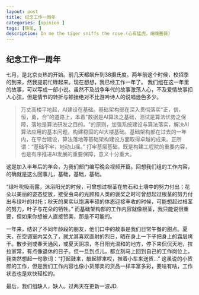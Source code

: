 ```yaml
---
layout: post
title: 纪念工作一周年
categories: [opinion ]
tags: [随笔, ]
description: In me the tiger sniffs the rose.(心有猛虎，细嗅蔷薇)
---
```



## 纪念工作一周年

七月，是北京炎热的开始。前几天都飙升到38摄氏度。两年前这个时候，校招季的到来，然我提前忙碌起来。现在想想，我已经工作一年了。
我们组在这一年里的故事，可以写成一部小说。虽然不及战争年代的故事激荡人心，不及爱情故事扣人心弦，但是情节的转折与顿挫绝对不比游吟诗人的说唱逊色多少。

> 万丈高楼平地起，AI建设在基础。基础架构部在深入贯彻落实“正，信，恒，勇，合”的道路上，本着"数据是AI算法之基础，测试是算法优势之保障，落地是算法研发之目的。"的原则，加强系统建设与算法落实，解决AI算法应用的基本问题，构建稳固的AI大楼基础。基础架构部在过去的一年内，在平台建设，算法落地等基础架构建设方面取得卓越的成果。正所谓：“基础不牢，地动山摇。” 打牢基层基础，既是构建工程院的重要内容，也是有序推进AI发展的重要保障，意义十分重大。

这是加入半年后的年会，为我们部门编写晚会视频开篇。回想我们组的工作内容，的确就是这么回事儿，基础，基础，基础。

“绿叶吮吸雨露，沐浴阳光的时候，可曾想过根茎在岩石和土壤中的努力付出；花朵以美丽的姿态绽放，接受虫鸟的光顾和人类的褒奖之时可曾想起过根茎的努力付出与绿叶的衬托；秋天的果实以饱满丰硕的体态迎接丰收的时候，可能想起过根茎的努力，叶子与花朵的牺牲。” 而基础架构部的工作内容就像根茎，我只能说很重要，但如果你想被人直接赞美，那是不可能的。

一年来，结识了不同年龄段的朋友，他们口中的故事是我们日常午餐的甜点。夏天，在空调室内呆久了，就尤其喜欢直射的烈日，晒在身上一下子把身上的霜层烤干。散步到或春天通风，或夏天阴凉，冬日阳光温和的地方，停下来侃侃天地，拉拉家常，有点像退休的日子。但一旦到点儿，都立刻马上回到自己的工作岗位上。
我突然想起一句歌词：“打起鼓来，敲起锣来哎，推着小车来送货...” 这虽说的小货郎的工作，但是我们工作内容也像小货郎卖的货品一样丰富多彩，要啥有啥，工作状态也是欢快轻松的。

最后，我们组缺人，缺人。过两天在更新一波JD.

<!-- “话说天下大势，分久必合，合久必分。”传至公元2010，AI兴起。后四载，视觉之军嗅其机巧，遂建"商汤"。
AI火爆之初，爆炒概念，报告AI，便可获得巨额资本。然投资人是学过遗传学的，"是骡子是马，拉出来遛遛"，真的跑起来之后发现，之前是有点发热了。但起飞容易落地难。多少公司死在了落地的路上。 -->

